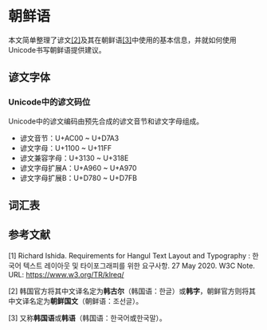 # 朝鲜语

本文简单整理了谚文<a href="#footnote-2" class="footnote-label">[2]</a>及其在朝鲜语<a href="#footnote-3" class="footnote-label">[3]</a>中使用的基本信息，并就如何使用Unicode书写朝鲜语提供建议。

## 谚文字体

### Unicode中的谚文码位

Unicode中的谚文编码由预先合成的谚文音节和谚文字母组成。

* 谚文音节：U+AC00 ~ U+D7A3
* 谚文字母：U+1100 ~ U+11FF
* 谚文兼容字母：U+3130 ~ U+318E
* 谚文字母扩展A：U+A960 ~ U+A970
* 谚文字母扩展B：U+D780 ~ U+D7FB

## 词汇表

## 参考文献

<div class="footnote">
<p id="footnote-1">[1] Richard Ishida. Requirements for Hangul Text Layout and Typography : 한국어 텍스트 레이아웃 및 타이포그래피를 위한 요구사항. 27 May 2020. W3C Note. URL: <a href="https://www.w3.org/TR/klreq/">https://www.w3.org/TR/klreq/</a></p>
<p id="footnote-2">[2] 韩国官方将其中文译名定为<strong>韩古尔</strong>（韩国语：<span lang="ko">한글</span>）或<strong>韩字</strong>，朝鲜官方则将其中文译名定为<strong>朝鲜国文</strong>（朝鲜语：<span lang="ko">조선글</span>）。</p>
<p id="footnote-3">[3] 又称<strong>韩国语</strong>或<strong>韩语</strong>（韩国语：<span lang="ko">한국어</span>或<span lang="ko">한국말</span>）。</p>
</div>